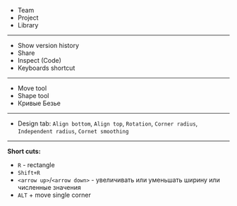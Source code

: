 - Team
- Project
- Library
----------------------------------------------
- Show version history
- Share
- Inspect (Code)
- Keyboards shortcut
----------------------------------------------
- Move tool
- Shape tool
- Кривые Безье
----------------------------------------------
- Design tab: `Align bottom`, `Align top`, `Rotation`, `Corner radius`, `Independent radius`, `Cornet smoothing`
----------------------------------------------
**Short cuts:**
- `R` - rectangle
- `Shift+R`
- `<arrow up>`/`<arrow down>` - увеличивать или уменьшать ширину или численные значения
- `ALT` + move single corner
